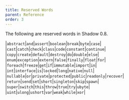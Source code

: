 ```yaml
---
title: Reserved Words
parent: Reference
order: 3
---
```


The following are reserved words in Shadow 0.8.

|`abstract`|`and`|`assert`|`boolean`|`break`|`byte`|`case`|
|`cast`|`catch`|`check`|`class`|`code`|`constant`|`continue`|
|`copy`|`create`|`default`|`destroy`|`do`|`double`|`else`|
|`enum`|`exception`|`extern`|`false`|`finally`|`float`|`for`|
|`foreach`|`freeze`|`get`|`if`|`immutable`|`import`|`in`|
|`int`|`interface`|`is`|`locked`|`long`|`native`|`null`|
|`nullable`|`or`|`private`|`protected`|`public`|`readonly`|`recover`|
|`return`|`send`|`set`|`short`|`singleton`|`skip`|`spawn`|
|`super`|`switch`|`this`|`throw`|`true`|`try`|`ubyte`|
|`uint`|`ulong`|`ushort`|`var`|`weak`|`while`|`xor`|
